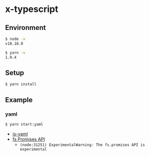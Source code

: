 # x-typescript

## Environment

```bash
$ node -v
v10.10.0

$ yarn -v
1.9.4
```

## Setup

```bash
$ yarn install
```

## Example

### yaml

```bash
$ yarn start:yaml
```

- [js-yaml](https://github.com/nodeca/js-yaml)
- [fs Promises API](https://nodejs.org/api/fs.html#fs_fs_promises_api)
  - `(node:31251) ExperimentalWarning: The fs.promises API is experimental`
